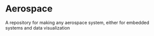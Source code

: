 # Aerospace
A repository for making any aerospace system, either for embedded systems and data visualization
